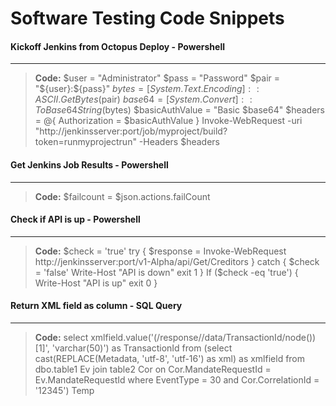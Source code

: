 Software Testing Code Snippets
==========================



#### <i class="icon-pencil"></i> Kickoff Jenkins from Octopus Deploy - Powershell
----------
> **Code:**
$user = "Administrator" 
$pass = "Password" 
$pair = "${user}:${pass}" 
$bytes = [System.Text.Encoding]::ASCII.GetBytes($pair) 
$base64 = [System.Convert]::ToBase64String($bytes) 
$basicAuthValue = "Basic $base64" $headers = @{ Authorization = $basicAuthValue } Invoke-WebRequest -uri "http://jenkinsserver:port/job/myproject/build?token=runmyprojectrun" -Headers $headers



#### <i class="icon-pencil"></i> Get Jenkins Job Results - Powershell
----------
> **Code:**
$failcount = $json.actions.failCount



#### <i class="icon-pencil"></i> Check if API is up - Powershell
----------
> **Code:**
$check = 'true'
try { $response = Invoke-WebRequest http://jenkinsserver:port/v1-Alpha/api/Get/Creditors } catch {
      $check = 'false'
         Write-Host "API is down" 
      exit 1
         }
If ($check -eq 'true')
{
    Write-Host "API is up"
    exit 0
} 



#### <i class="icon-pencil"></i> Return XML field as column - SQL Query
----------
> **Code:**
select xmlfield.value('(/response//data/TransactionId/node())[1]', 'varchar(50)') 
as TransactionId from (select cast(REPLACE(Metadata, 'utf-8', 'utf-16') as xml) 
as xmlfield from dbo.table1 Ev join table2 Cor 
on Cor.MandateRequestId = Ev.MandateRequestId where EventType = 30 
and Cor.CorrelationId = '12345') Temp
